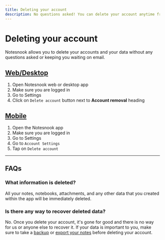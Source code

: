 ```yaml
---
title: Deleting your account
description: No questions asked! You can delete your account anytime from mobile and desktop apps with a single click and delete all your data
---
```


# Deleting your account

Notesnook allows you to delete your accounts and your data without any questions asked or keeping you waiting on email.

## [Web/Desktop](#/tab/web)

1. Open Notesnook web or desktop app
2. Make sure you are logged in
3. Go to Settings
4. Click on `Delete account` button next to **Account removal** heading

## [Mobile](#/tab/mobile)

1. Open the Notesnook app
2. Make sure you are logged in
3. Go to Settings
4. Go to `Account Settings`
5. Tap on `Delete account`

---

## FAQs

### What information is deleted?

All your notes, notebooks, attachments, and any other data that you created within the app will be immediately deleted.

### Is there any way to recover deleted data?

No. Once you delete your account, it's gone for good and there is no way for us or anyone else to recover it. If your data is important to you, make sure to take a [backup](/backup-and-restore-notes-in-notesnook) or [export your notes](/export-notes-from-notesnook) before deleting your account.

